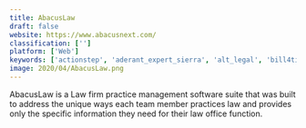 ```yaml
---
title: AbacusLaw
draft: false 
website: https://www.abacusnext.com/
classification: ['']
platform: ['Web']
keywords: ['actionstep', 'aderant_expert_sierra', 'alt_legal', 'bill4time', 'case_master_pro', 'casefleet', 'clio', 'cocounselor', 'cosmolex', 'houdiniesq', 'leap', 'legal_files', 'legaledge', 'legaltrek', 'meruscase', 'mycase', 'nextpoint', 'rocket_matter', 'smartadvocate', 'zola_suite']
image: 2020/04/AbacusLaw.png
---
```

AbacusLaw is a Law firm practice management software suite that was built to address the unique ways each team member practices law and provides only the specific information they need for their law office function.